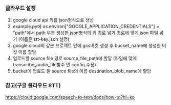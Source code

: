 ### 클라우드 설정
1. google cloud api 키를 json형식으로 생성
2. example.py에 os.environ["GOOGLE_APPLICATION_CREDENTIALS"] = "path"에서 path 부분 생성한 json형식의 키 경로 넣기
   경로에 맞게 json 파일 넣기 (이름은 stt-key.json 설정)
3. google cloud의 같은 프로젝트 안에 gcs버킷 생성 후 bucket_name에 생성한 버킷 이름 할당
4. 업로드할 source file 경로 source_file_path에 할당 (파일에 맞게 transcribe_audio_file함수 안 config 수정)
5. bucket에 업로드 될 source file의 이름 destination_blob_name에 할당

### 참고(구글 클라우드 STT)
https://cloud.google.com/speech-to-text/docs/how-to?hl=ko